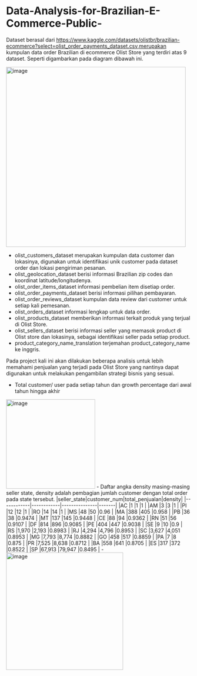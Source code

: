 # Data-Analysis-for-Brazilian-E-Commerce-Public-
Dataset berasal dari https://www.kaggle.com/datasets/olistbr/brazilian-ecommerce?select=olist_order_payments_dataset.csv,merupakan kumpulan data order Brazilian di ecommerce Olist Store yang terdiri atas 9 dataset. Seperti digambarkan pada diagram dibawah ini.

<img width="488" alt="image" src="https://user-images.githubusercontent.com/49335273/206182773-f6cfef21-f693-4faf-b6c1-b50355c53a4d.png">

- olist_customers_dataset merupakan kumpulan data customer dan lokasinya, digunakan untuk identifikasi unik customer pada dataset order dan lokasi pengiriman pesanan.
- olist_geolocation_dataset berisi informasi Brazilian zip codes dan koordinat latitude/longitudenya.
- olist_order_items_dataset informasi pembelian item disetiap order.
- olist_order_payments_dataset berisi informasi pilihan pembayaran.
- olist_order_reviews_dataset kumpulan data review dari customer untuk setiap kali pemesanan.
- olist_orders_dataset informasi lengkap untuk data order.
- olist_products_dataset memberikan informasi terkait produk yang terjual di Olist Store.
- olist_sellers_dataset berisi informasi seller yang memasok product di Olist store dan lokasinya, sebagai identifikasi seller pada setiap product.
- product_category_name_translation terjemahan product_category_name ke inggris.
 
 Pada project kali ini akan dilakukan beberapa analisis untuk lebih memahami penjualan yang terjadi pada Olist Store yang nantinya dapat digunakan untuk melakukan pengambilan strategi bisnis yang sesuai. 
 - Total customer/ user pada setiap tahun dan growth percentage dari awal tahun hingga akhir
 <img width="242" alt="image" src="https://user-images.githubusercontent.com/49335273/222620194-d4fb2f69-e4fc-40e3-ad9e-a4dd8c25f0ca.png">
  - Daftar angka density masing-masing seller state, density adalah pembagian jumlah customer dengan total order pada state tersebut. 
   |seller_state|customer_num|total_penjualan|density|
   |------------|------------|---------------|-------|
   |AC          |1           |1              |1      |
   |AM          |3           |3              |1      |
   |PI          |12          |12             |1      |
   |RO          |14          |14             |1      |
   |MS          |48          |50             |0.96   |
   |MA          |388         |405            |0.958  |
   |PB          |36          |38             |0.9474 |
   |MT          |137         |145            |0.9448 |
   |CE          |88          |94             |0.9362 |
   |RN          |51          |56             |0.9107 |
   |DF          |814         |896            |0.9085 |
   |PE          |404         |447            |0.9038 |
   |SE          |9           |10             |0.9    |
   |RS          |1,970       |2,193          |0.8983 |
   |RJ          |4,294       |4,796          |0.8953 |
   |SC          |3,627       |4,051          |0.8953 |
   |MG          |7,793       |8,774          |0.8882 |
   |GO          |458         |517            |0.8859 |
   |PA          |7           |8              |0.875  |
   |PR          |7,525       |8,638          |0.8712 |
   |BA          |558         |641            |0.8705 |
   |ES          |317         |372            |0.8522 |
   |SP          |67,913      |79,947         |0.8495 |
  - 
   <img width="318" alt="image" src="https://user-images.githubusercontent.com/49335273/222631308-9fd75017-1daf-40fb-9f26-9410a4ca071f.png">


 
